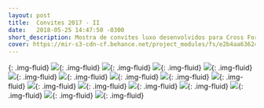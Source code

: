 ```yaml
---
layout: post
title:  Convites 2017 - II
date:   2018-05-25 14:47:50 -0300
short_description: Mostra de convites luxo desenvolvidos para Cross Formaturas no ano de 2017.
cover: https://mir-s3-cdn-cf.behance.net/project_modules/fs/e2b4aa63624621.5ab7dc588621c.png
---
```

{: .img-fluid}
![](https://mir-s3-cdn-cf.behance.net/project_modules/fs/8a1f0963624621.5ab7dc5888158.png){: .img-fluid}
![](https://mir-s3-cdn-cf.behance.net/project_modules/fs/ec347963624621.5ab7dc5888906.png){: .img-fluid}
![](https://mir-s3-cdn-cf.behance.net/project_modules/fs/eb755f63624621.5ab7dc5888c9e.png){: .img-fluid}
![](https://mir-s3-cdn-cf.behance.net/project_modules/fs/f2d45863624621.5ab7dc5888467.png){: .img-fluid}
![](https://mir-s3-cdn-cf.behance.net/project_modules/fs/46ccd563624621.5ab7dc5887ac3.png){: .img-fluid}
![](https://mir-s3-cdn-cf.behance.net/project_modules/fs/9e1e8363624621.5ab7dc588717d.png){: .img-fluid}
![](https://mir-s3-cdn-cf.behance.net/project_modules/fs/75691863624621.5ab7dc5889465.png){: .img-fluid}
![](https://mir-s3-cdn-cf.behance.net/project_modules/fs/02cc7f63624621.5ab7dc5887620.png){: .img-fluid}
![](https://mir-s3-cdn-cf.behance.net/project_modules/fs/6512a263624621.5ab7dc5887e4d.png){: .img-fluid}
![](https://mir-s3-cdn-cf.behance.net/project_modules/fs/6484a763624621.5ab7dc58898de.png){: .img-fluid}
![](https://mir-s3-cdn-cf.behance.net/project_modules/fs/66079063624621.5ab7dc5886533.png){: .img-fluid}
![](https://mir-s3-cdn-cf.behance.net/project_modules/fs/be527763624621.5ab7dc5886dd9.png){: .img-fluid}
![](https://mir-s3-cdn-cf.behance.net/project_modules/fs/ecb91663624621.5ab7dc58868f9.png){: .img-fluid}
![](https://mir-s3-cdn-cf.behance.net/project_modules/fs/f297b063624621.5ab7dc5889152.png){: .img-fluid}
![](https://mir-s3-cdn-cf.behance.net/project_modules/fs/e2b4aa63624621.5ab7dc588621c.png){: .img-fluid}
![](https://mir-s3-cdn-cf.behance.net/project_modules/fs/49ed3f63624621.5ab7dc5885ec4.png){: .img-fluid}



